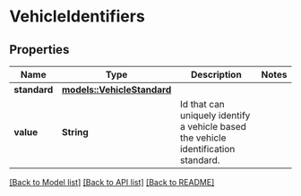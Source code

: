 # VehicleIdentifiers

## Properties

Name | Type | Description | Notes
------------ | ------------- | ------------- | -------------
**standard** | [**models::VehicleStandard**](VehicleStandard.md) |  | 
**value** | **String** | Id that can uniquely identify a vehicle based the vehicle identification standard. | 

[[Back to Model list]](../README.md#documentation-for-models) [[Back to API list]](../README.md#documentation-for-api-endpoints) [[Back to README]](../README.md)


